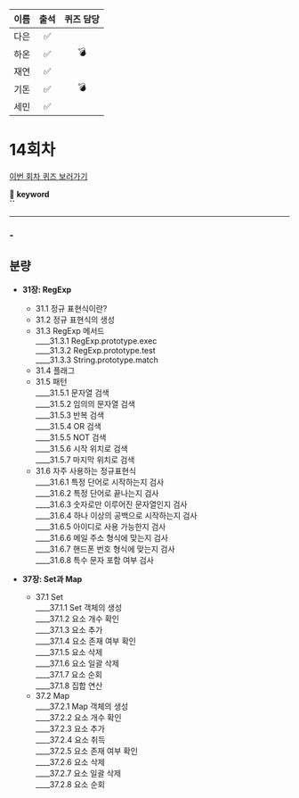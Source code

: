 |이름|출석|퀴즈 담당|
|:--:|:--:|:--:|
|다은|✅||
|하온|✅|💣|
|재연|✅||
|기돈|✅|💣|
|세민|✅||

# 14회차
<a href="https://github.com/ooheunda/how-to-enjoy/issues/14">이번 회차 퀴즈 보러가기</a>  

📌 **keyword**  
    **``**

<hr> 

### - 
  

## 분량

- **31장: RegExp**
  - 31.1 정규 표현식이란?
  - 31.2 정규 표현식의 생성
  - 31.3 RegExp 메서드  
    ____31.3.1 RegExp.prototype.exec  
    ____31.3.2 RegExp.prototype.test  
    ____31.3.3 String.prototype.match  
  - 31.4 플래그
  - 31.5 패턴  
    ____31.5.1 문자열 검색  
    ____31.5.2 임의의 문자열 검색  
    ____31.5.3 반복 검색  
    ____31.5.4 OR 검색  
    ____31.5.5 NOT 검색  
    ____31.5.6 시작 위치로 검색  
    ____31.5.7 마지막 위치로 검색  
  - 31.6 자주 사용하는 정규표현식  
    ____31.6.1 특정 단어로 시작하는지 검사  
    ____31.6.2 특정 단어로 끝나는지 검사  
    ____31.6.3 숫자로만 이루어진 문자열인지 검사  
    ____31.6.4 하나 이상의 공백으로 시작하는지 검사  
    ____31.6.5 아이디로 사용 가능한지 검사  
    ____31.6.6 메일 주소 형식에 맞는지 검사  
    ____31.6.7 핸드폰 번호 형식에 맞는지 검사  
    ____31.6.8 특수 문자 포함 여부 검사

- **37장: Set과 Map**
  - 37.1 Set  
    ____37.1.1 Set 객체의 생성  
    ____37.1.2 요소 개수 확인  
    ____37.1.3 요소 추가  
    ____37.1.4 요소 존재 여부 확인  
    ____37.1.5 요소 삭제  
    ____37.1.6 요소 일괄 삭제  
    ____37.1.7 요소 순회  
    ____37.1.8 집합 연산  
  - 37.2 Map  
    ____37.2.1 Map 객체의 생성  
    ____37.2.2 요소 개수 확인  
    ____37.2.3 요소 추가  
    ____37.2.4 요소 취득  
    ____37.2.5 요소 존재 여부 확인  
    ____37.2.6 요소 삭제  
    ____37.2.7 요소 일괄 삭제  
    ____37.2.8 요소 순회  

